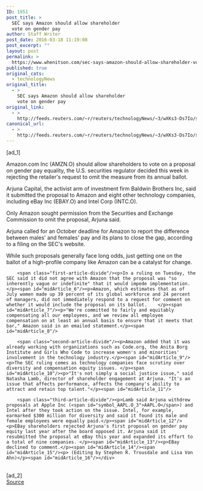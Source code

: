```yaml
---
ID: 1951
post_title: >
  SEC says Amazon should allow shareholder
  vote on gender pay
author: Staff Writer
post_date: 2016-03-18 11:19:08
post_excerpt: ""
layout: post
permalink: >
  https://www.whenitson.com/sec-says-amazon-should-allow-shareholder-vote-on-gender-pay/
published: true
original_cats:
  - technologyNews
original_title:
  - >
    SEC says Amazon should allow shareholder
    vote on gender pay
original_link:
  - >
    http://feeds.reuters.com/~r/reuters/technologyNews/~3/wXKs3-Ds7Io/story01.htm
canonical_url:
  - >
    http://feeds.reuters.com/~r/reuters/technologyNews/~3/wXKs3-Ds7Io/story01.htm
---
```

 [ad_1]
<br><div id="articleText">
<span id="midArticle_start"/>

<span id="midArticle_0"/><span class="focusParagraph" readability="5"><p><span class="articleLocatio&lt;/span&gt;n">Amazon.com Inc (<span id="symbol_AMZN.O_0">AMZN.O</span>) should allow shareholders to vote on a proposal on gender pay equality, the U.S. securities regulator decided this week in rejecting the retailer's request to omit the measure from its annual ballot.</span></p></span><span id="midArticle_1"/><p>Arjuna Capital, the activist arm of investment firm Baldwin Brothers Inc, said it submitted the proposal to Amazon and eight other technology companies, including eBay Inc (<span id="symbol_EBAY.O_1">EBAY.O</span>) and Intel Corp (<span id="symbol_INTC.O_2">INTC.O</span>). </p><span id="midArticle_2"/><p>Only Amazon sought permission from the Securities and Exchange Commission to omit the proposal, Arjuna said.</p><span id="midArticle_3"/><p>Arjuna called for an October deadline for Amazon to report the difference between males' and females' pay and its plans to close the gap, according to a filing on the SEC's website.</p><span id="midArticle_4"/><p>While such proposals generally face long odds, just getting one on the ballot of a high-profile company like Amazon can be a catalyst for change.</p><span id="midArticle_5"/>
        
        <span class="first-article-divide"/><p>In a ruling on Tuesday, the SEC said it did not agree with Amazon that the proposal was "so inherently vague or indefinite" that it would impede implementation. </p><span id="midArticle_6"/><p>Amazon, which estimates that as of July women made up 39 percent of its global workforce and 24 percent of managers, did not immediately respond to a request for comment on whether it would include the proposal on its ballot.    </p><span id="midArticle_7"/><p>"We're committed to fairly and equitably compensating all our employees, and we review all employee compensation on at least an annual basis to ensure that it meets that bar," Amazon said in an emailed statement.</p><span id="midArticle_8"/>
        
        <span class="second-article-divide"/><p>Amazon added that it was already working with organizations such as Code.org, the Anita Borg Institute and Girls Who Code to increase women's and minorities' involvement in the technology industry.</p><span id="midArticle_9"/><p>The SEC ruling comes as technology companies face scrutiny over diversity and compensation equity issues. </p><span id="midArticle_10"/><p>"It's not simply a social justice issue," said Natasha Lamb, director of shareholder engagement at Arjuna. "It's an issue that affects performance, affects the company's ability to attract and retain top talent."</p><span id="midArticle_11"/>
        
        <span class="third-article-divide"/><p>Lamb said Arjuna withdrew proposals at Apple Inc (<span id="symbol_AAPL.O_3">AAPL.O</span>) and Intel after they took action on the issue. Intel, for example, earmarked $300 million for diversity and said it found its male and female employees were equally paid.</p><span id="midArticle_12"/><p>EBay shareholders rejected Arjuna's first proposal on gender pay equity last year after the board opposed it. Arjuna said it resubmitted the proposal at eBay this year and expanded its effort to a total of nine companies. </p><span id="midArticle_13"/><p>EBay declined to comment.</p><span id="midArticle_14"/><span id="midArticle_15"/><p> (Editing by Stephen R. Trousdale and Lisa Von Ahn)</p><span id="midArticle_16"/></div>
<br>[ad_2]
<br><a href="http://feeds.reuters.com/~r/reuters/technologyNews/~3/wXKs3-Ds7Io/story01.htm">Source </a>